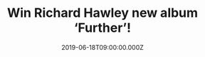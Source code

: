 ---
campaign-uuid: "c-808b02e3-50e9-4588-a677-5f05ad50c165"
type: "Competition"
category: "Music"
date: "2019-06-18T09:00:00.000Z"
end-date: "2019-07-18T23:59:00.000Z"
disable-form: false
is_promoted: false
has_entry_page: true
title: "Win Richard Hawley new album ‘Further’!"
competition-description: "<p>We have on our hands the eighth studio album from the\
  \ Sheffield-born singer-songwriter Richard Hawley. A brand new album we are pretty\
  \ sure you wont want to miss. Doors, Not Lonely, Alone… are some of his new hits\
  \ you would love.</p>\n<p> Want to hear it first? Click below for a chance to win.</p>\n"
hero-header: "Win Richard Hawley new album ‘Further’"
terms-confirmation: "N/A"
banner-img: "https://assets.expresslyapp.com/asset-2740ab64-44b6-4ebf-a4c4-46c92c396038.jpg"
logo-left-href: "aaa.nme.com"
logo-left-image: "https://assets.expresslyapp.com/asset-49e9c8fd-32fd-40df-b853-b6b790a1e62a.jpg"
logo-left-title: "NME AAA"
bg-image-hero: "https://assets.expresslyapp.com/asset-e1611418-f3c9-442e-a600-9f25c50f0a4f.jpg"
bg-image-first: "https://assets.expresslyapp.com/asset-ecfa3bb2-d887-4356-813f-74bc4cdfac16.jpg"
section1-content: "<p>Richard Hawley eighth studio album is here! ‘’I really wanted\
  \ to challenge myself to try to keep things relatively up-tempo and keep the songs\
  \ to about three minutes long, I was asking myself. Can you get your message across\
  \ like a bullet? Can you still do that? It's quite a tough question to ask’’</p>\n\
  <p>He is back and better than ever! Enter the form below for a chance to win his\
  \ brand new cd and it could be coming home with you!</p>\n<p>Good luck!</p>\n"
entry-title: "Win Richard Hawley new album ‘Further’!"
entry-content: "<p>Enter the draw to win Richard Hawley new album ‘Further’ by completing\
  \ the form below before 23:59 on the 18th of July  2019.</p>\n"
has-winner: false
prize-description: "Richard Hawley new album ‘Further’"
special-conditions: "Multiple entries are allowed up to one every day.\r\nThis competition\
  \ is also available on: http://club.expressly.io/competitons/richard-hawley-further"
country-restrictions:
- "GB"
---